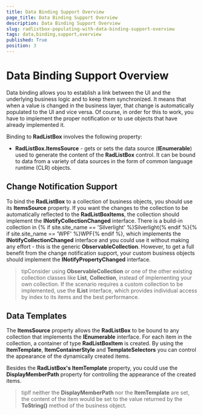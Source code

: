 ```yaml
---
title: Data Binding Support Overview
page_title: Data Binding Support Overview
description: Data Binding Support Overview
slug: radlistbox-populating-with-data-binding-support-overview
tags: data,binding,support,overview
published: True
position: 3
---
```


# Data Binding Support Overview

Data binding allows you to establish a link between the UI and the underlying business logic and to keep them synchronized. It means that when a value is changed in the business layer, that change is automatically populated to the UI and vice versa. Of course, in order for this to work, you have to implement the proper notification or to use objects that have already implemented it.

Binding to __RadListBox__ involves the following property:

* __RadListBox.ItemsSource__ - gets or sets the data source (__IEnumerable__) used to generate the content of the __RadListBox__ control. It can be bound to data from a variety of data sources in the form of common language runtime (CLR) objects.

## Change Notification Support

To bind the __RadListBox__ to a collection of business objects, you should use its __ItemsSource__ property. If you want the changes to the collection to be automatically reflected to the __RadListBoxItems__, the collection should implement the __INotifyCollectionChanged__ interface. There is a build-in collection in {% if site.site_name == 'Silverlight' %}Silverlight{% endif %}{% if site.site_name == 'WPF' %}WPF{% endif %}, which implements the __INotifyCollectionChanged__ interface and you could use it without making any effort - this is the generic __ObservableCollection<T>__. However, to get a full benefit from the change notification support, your custom business objects should implement the __INotifyPropertyChanged__ interface.

>tipConsider using __ObservableCollection<T>__ or one of the other existing collection classes like __List<T>__, __Collection<T>__, instead of implementing your own collection. If the scenario requires a custom collection to be implemented, use the __IList__ interface, which provides individual access by index to its items and the best performance.

## Data Templates

The __ItemsSource__ property allows the __RadListBox__ to be bound to any collection that implements the __IEnumerable__ interface. For each item in the collection, a container of type __RadListBoxItem__ is created. By using the __ItemTemplate__, __ItemContainerStyle__ and __TemplateSelectors__ you can control the appearance of the dynamically created items.

Besides the __RadListBox's ItemTemplate__ property, you could use the __DisplayMemberPath__ property for controlling the appearance of the created items.

>tipIf neither the __DisplayMemberPath__ nor the __ItemTemplate__ are set, the content of the item would be set to the value returned by the __ToString()__ method of the business object.